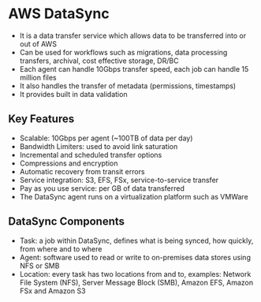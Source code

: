 # AWS DataSync

- It is a data transfer service which allows data to be transferred into or out of AWS
- Can be used for workflows such as migrations, data processing transfers, archival, cost effective storage, DR/BC
- Each agent can handle 10Gbps transfer speed, each job can handle 15 million files
- It also handles the transfer of metadata (permissions, timestamps)
- It provides built in data validation

## Key Features

- Scalable: 10Gbps per agent (~100TB of data per day)
- Bandwidth Limiters: used to avoid link saturation
- Incremental and scheduled transfer options
- Compressions and encryption
- Automatic recovery from transit errors
- Service integration: S3, EFS, FSx, service-to-service transfer
- Pay as you use service: per GB of data transferred
- The DataSync agent runs on a virtualization platform such as VMWare

## DataSync Components

- Task: a job within DataSync, defines what is being synced, how quickly, from where and to where
- Agent: software used to read or write to on-premises data stores using NFS or SMB
- Location: every task has two locations from and to, examples: Network File System (NFS), Server Message Block (SMB), Amazon EFS, Amazon FSx and Amazon S3